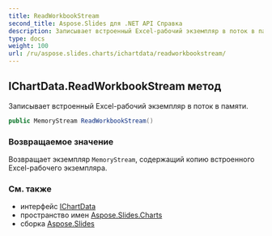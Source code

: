 ```yaml
---
title: ReadWorkbookStream
second_title: Aspose.Slides для .NET API Справка
description: Записывает встроенный Excel-рабочий экземпляр в поток в памяти.
type: docs
weight: 100
url: /ru/aspose.slides.charts/ichartdata/readworkbookstream/
---
```


## IChartData.ReadWorkbookStream метод

Записывает встроенный Excel-рабочий экземпляр в поток в памяти.

```csharp
public MemoryStream ReadWorkbookStream()
```

### Возвращаемое значение

Возвращает экземпляр `MemoryStream`, содержащий копию встроенного Excel-рабочего экземпляра.

### См. также

* интерфейс [IChartData](../../ichartdata)
* пространство имен [Aspose.Slides.Charts](../../ichartdata)
* сборка [Aspose.Slides](../../../)

<!-- DO NOT EDIT: сгенерировано xmldocmd для Aspose.Slides.dll -->